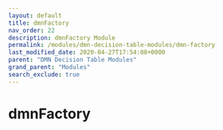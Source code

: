 ```yaml
---
layout: default
title: dmnFactory
nav_order: 22
description: dmnFactory Module
permalink: /modules/dmn-decision-table-modules/dmn-factory
last_modified_date: 2020-04-27T17:54:08+0000
parent: "DMN Decision Table Modules"
grand_parent: "Modules"
search_exclude: true
---
```


# dmnFactory
